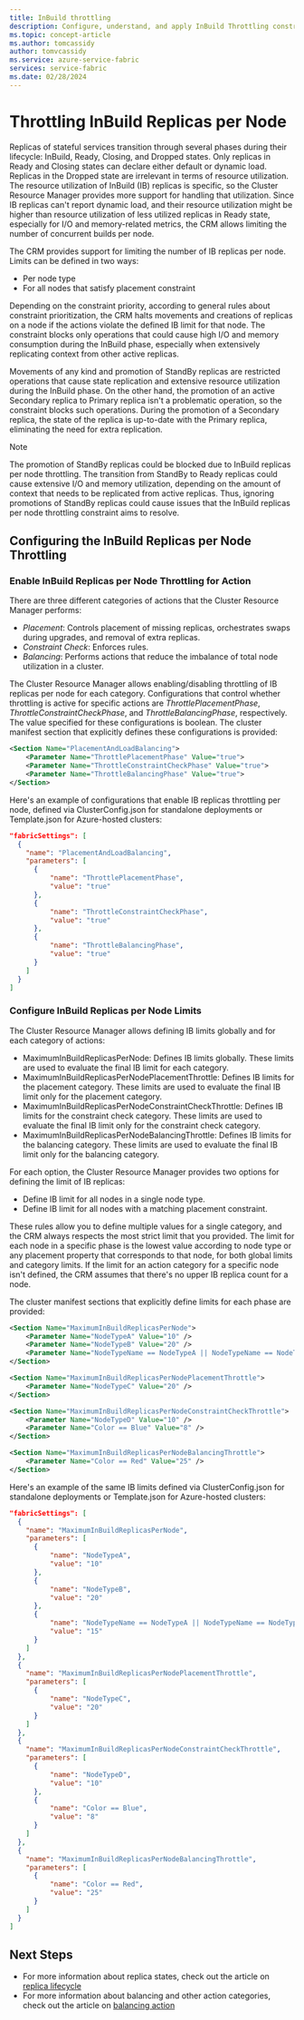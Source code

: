 ```yaml
---
title: InBuild throttling
description: Configure, understand, and apply InBuild Throttling constraint.
ms.topic: concept-article
ms.author: tomcassidy
author: tomvcassidy
ms.service: azure-service-fabric
services: service-fabric
ms.date: 02/28/2024
---
```


# Throttling InBuild Replicas per Node

Replicas of stateful services transition through several phases during their lifecycle: InBuild, Ready, Closing, and Dropped states. Only replicas in Ready and Closing states can declare either default or dynamic load. Replicas in the Dropped state are irrelevant in terms of resource utilization. The resource utilization of InBuild (IB) replicas is specific, so the Cluster Resource Manager provides more support for handling that utilization. Since IB replicas can't report dynamic load, and their resource utilization might be higher than resource utilization of less utilized replicas in Ready state, especially for I/O and memory-related metrics, the CRM allows limiting the number of concurrent builds per node.

The CRM provides support for limiting the number of IB replicas per node. Limits can be defined in two ways:
* Per node type
* For all nodes that satisfy placement constraint

Depending on the constraint priority, according to general rules about constraint prioritization, the CRM halts movements and creations of replicas on a node if the actions violate the defined IB limit for that node. The constraint blocks only operations that could cause high I/O and memory consumption during the InBuild phase, especially when extensively replicating context from other active replicas.

Movements of any kind and promotion of StandBy replicas are restricted operations that cause state replication and extensive resource utilization during the InBuild phase. On the other hand, the promotion of an active Secondary replica to Primary replica isn't a problematic operation, so the constraint blocks such operations. During the promotion of a Secondary replica, the state of the replica is up-to-date with the Primary replica, eliminating the need for extra replication.   

> [!NOTE]
> The promotion of StandBy replicas could be blocked due to InBuild replicas per node throttling. The transition from StandBy to Ready replicas could cause extensive I/O and memory utilization, depending on the amount of context that needs to be replicated from active replicas. Thus, ignoring promotions of StandBy replicas could cause issues that the InBuild replicas per node throttling constraint aims to resolve.   
>

## Configuring the InBuild Replicas per Node Throttling

### Enable InBuild Replicas per Node Throttling for Action

There are three different categories of actions that the Cluster Resource Manager performs:

* _Placement_: Controls placement of missing replicas, orchestrates swaps during upgrades, and removal of extra replicas.
* _Constraint Check_: Enforces rules.
* _Balancing_: Performs actions that reduce the imbalance of total node utilization in a cluster.

The Cluster Resource Manager allows enabling/disabling throttling of IB replicas per node for each category. Configurations that control whether throttling is active for specific actions are *ThrottlePlacementPhase*, *ThrottleConstraintCheckPhase*, and *ThrottleBalancingPhase*, respectively. The value specified for these configurations is boolean. The cluster manifest section that explicitly defines these configurations is provided:

```xml
<Section Name="PlacementAndLoadBalancing">
    <Parameter Name="ThrottlePlacementPhase" Value="true">
    <Parameter Name="ThrottleConstraintCheckPhase" Value="true">
    <Parameter Name="ThrottleBalancingPhase" Value="true">
</Section>
```

Here's an example of configurations that enable IB replicas throttling per node, defined via ClusterConfig.json for standalone deployments or Template.json for Azure-hosted clusters:

```json
"fabricSettings": [
  {
    "name": "PlacementAndLoadBalancing",
    "parameters": [
      {
          "name": "ThrottlePlacementPhase",
          "value": "true"
      },
      {
          "name": "ThrottleConstraintCheckPhase",
          "value": "true"
      },
      {
          "name": "ThrottleBalancingPhase",
          "value": "true"
      }
    ]
  }
]
```

### Configure InBuild Replicas per Node Limits

The Cluster Resource Manager allows defining IB limits globally and for each category of actions:

* MaximumInBuildReplicasPerNode: Defines IB limits globally. These limits are used to evaluate the final IB limit for each category.
* MaximumInBuildReplicasPerNodePlacementThrottle: Defines IB limits for the placement category. These limits are used to evaluate the final IB limit only for the placement category.
* MaximumInBuildReplicasPerNodeConstraintCheckThrottle: Defines IB limits for the constraint check category. These limits are used to evaluate the final IB limit only for the constraint check category.
* MaximumInBuildReplicasPerNodeBalancingThrottle: Defines IB limits for the balancing category. These limits are used to evaluate the final IB limit only for the balancing category.

For each option, the Cluster Resource Manager provides two options for defining the limit of IB replicas:

* Define IB limit for all nodes in a single node type.
* Define IB limit for all nodes with a matching placement constraint.

These rules allow you to define multiple values for a single category, and the CRM always respects the most strict limit that you provided. The limit for each node in a specific phase is the lowest value according to node type or any placement property that corresponds to that node, for both global limits and category limits. If the limit for an action category for a specific node isn't defined, the CRM assumes that there's no upper IB replica count for a node.

The cluster manifest sections that explicitly define limits for each phase are provided:

```xml
<Section Name="MaximumInBuildReplicasPerNode">
    <Parameter Name="NodeTypeA" Value="10" />
    <Parameter Name="NodeTypeB" Value="20" />
    <Parameter Name="NodeTypeName == NodeTypeA || NodeTypeName == NodeTypeC" Value="15" />
</Section>

<Section Name="MaximumInBuildReplicasPerNodePlacementThrottle">
    <Parameter Name="NodeTypeC" Value="20" />
</Section>

<Section Name="MaximumInBuildReplicasPerNodeConstraintCheckThrottle">
    <Parameter Name="NodeTypeD" Value="10" />
    <Parameter Name="Color == Blue" Value="8" />
</Section>

<Section Name="MaximumInBuildReplicasPerNodeBalancingThrottle">
    <Parameter Name="Color == Red" Value="25" />
</Section>
```

Here's an example of the same IB limits defined via ClusterConfig.json for standalone deployments or Template.json for Azure-hosted clusters:

```json
"fabricSettings": [
  {
    "name": "MaximumInBuildReplicasPerNode",
    "parameters": [
      {
          "name": "NodeTypeA",
          "value": "10"
      },
      {
          "name": "NodeTypeB",
          "value": "20"
      },
      {
          "name": "NodeTypeName == NodeTypeA || NodeTypeName == NodeTypeC",
          "value": "15"
      }
    ]
  },
  {
    "name": "MaximumInBuildReplicasPerNodePlacementThrottle",
    "parameters": [
      {
          "name": "NodeTypeC",
          "value": "20"
      }
    ]
  },
  {
    "name": "MaximumInBuildReplicasPerNodeConstraintCheckThrottle",
    "parameters": [
      {
          "name": "NodeTypeD",
          "value": "10"
      },
      {
          "name": "Color == Blue",
          "value": "8"
      }
    ]
  },
  {
    "name": "MaximumInBuildReplicasPerNodeBalancingThrottle",
    "parameters": [
      {
          "name": "Color == Red",
          "value": "25"
      }
    ]
  }
]
```

## Next Steps
- For more information about replica states, check out the article on [replica lifecycle](service-fabric-concepts-replica-lifecycle.md)
- For more information about balancing and other action categories, check out the article on [balancing action](service-fabric-cluster-resource-manager-balancing.md) 
